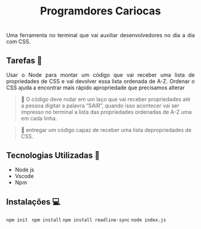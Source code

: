  <h1 align="center"> Programdores Cariocas </h1>
 <p align="center"
 <img src="http://img.shields.io/static/v1?label=STATUS&message=EM%20DESENVOLVIMENTO&color=RED&style=for-the-badge"/>
 </p>
 
<h1 align="center"> <a href=![Typing SVG](https://readme-typing-svg.demolab.com?font=Caveat&size=30&pause=1000&color=4361EE&center=true&width=435&lines=Projeto_Invidual_Resilia_CSS_Tool_Mod5) 
< /></a> </h1>

<p align="justify">Uma ferramenta no terminal que vai auxiliar desenvolvedores no dia a dia com CSS.</p>

## Tarefas :memo:
<p align="justify">Usar o Node para montar um código que vai receber uma lista de propriedades de CSS e vai devolver essa lista ordenada de A-Z. Ordenar o CSS ajuda a encontrar mais rápido apropriedade que precisamos alterar</p>

> :memo: O código deve rodar em um laço que vai receber propriedades até a pessoa digitar a palavra “SAIR”, quando isso acontecer vai ser impresso no terminal a lista das propriedades ordenadas de A-Z uma em cada linha. 

> :memo: entregar um código capaz de receber uma lista depropriedades de CSS.


## Tecnologias Utilizadas :wrench:
 - Node js
 - Vscode
 - Npm
  
## Instalações :computer:
`npm init `
`npm install`
`npm install readline-sync`
`node index.js`
